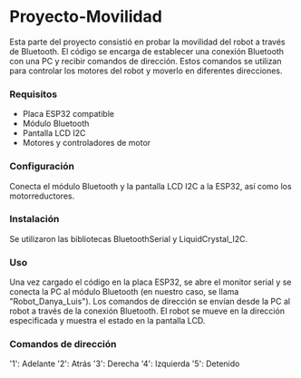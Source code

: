 # Proyecto-Movilidad

Esta parte del proyecto consistió en probar la movilidad del robot a través de Bluetooth. El código se encarga de establecer una conexión Bluetooth con una PC y recibir comandos de dirección. Estos comandos se utilizan para controlar los motores del robot y moverlo en diferentes direcciones.

### Requisitos
* Placa ESP32 compatible
* Módulo Bluetooth
* Pantalla LCD I2C
* Motores y controladores de motor

### Configuración
Conecta el módulo Bluetooth y la pantalla LCD I2C a la ESP32, así como los motorreductores.

### Instalación
Se utilizaron las bibliotecas BluetoothSerial y LiquidCrystal_I2C.

### Uso
Una vez cargado el código en la placa ESP32, se abre el monitor serial y se conecta la PC al módulo Bluetooth (en nuestro caso, se llama "Robot_Danya_Luis"). Los comandos de dirección se envían desde la PC al robot a través de la conexión Bluetooth. El robot se mueve en la dirección especificada y muestra el estado en la pantalla LCD.

### Comandos de dirección
'1': Adelante
'2': Atrás
'3': Derecha
'4': Izquierda
'5': Detenido
